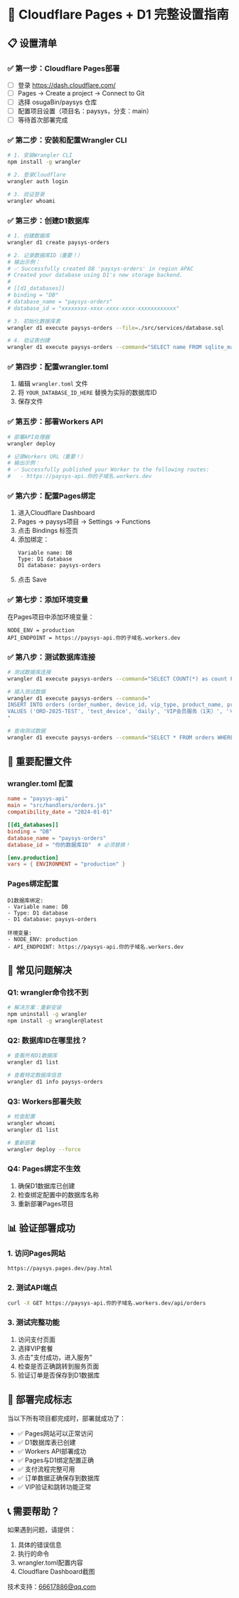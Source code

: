 # 🚀 Cloudflare Pages + D1 完整设置指南

## 📋 设置清单

### ✅ 第一步：Cloudflare Pages部署
- [ ] 登录 https://dash.cloudflare.com/
- [ ] Pages → Create a project → Connect to Git
- [ ] 选择 osugaBin/paysys 仓库
- [ ] 配置项目设置（项目名：paysys，分支：main）
- [ ] 等待首次部署完成

### ✅ 第二步：安装和配置Wrangler CLI
```bash
# 1. 安装Wrangler CLI
npm install -g wrangler

# 2. 登录Cloudflare
wrangler auth login

# 3. 验证登录
wrangler whoami
```

### ✅ 第三步：创建D1数据库
```bash
# 1. 创建数据库
wrangler d1 create paysys-orders

# 2. 记录数据库ID（重要！）
# 输出示例：
# ✅ Successfully created DB 'paysys-orders' in region APAC
# Created your database using D1's new storage backend.
# 
# [[d1_databases]]
# binding = "DB"
# database_name = "paysys-orders"  
# database_id = "xxxxxxxx-xxxx-xxxx-xxxx-xxxxxxxxxxxx"

# 3. 初始化数据库表
wrangler d1 execute paysys-orders --file=./src/services/database.sql

# 4. 验证表创建
wrangler d1 execute paysys-orders --command="SELECT name FROM sqlite_master WHERE type='table';"
```

### ✅ 第四步：配置wrangler.toml
1. 编辑 `wrangler.toml` 文件
2. 将 `YOUR_DATABASE_ID_HERE` 替换为实际的数据库ID
3. 保存文件

### ✅ 第五步：部署Workers API
```bash
# 部署API处理器
wrangler deploy

# 记录Workers URL（重要！）
# 输出示例：
# ✅ Successfully published your Worker to the following routes:
#   - https://paysys-api.你的子域名.workers.dev
```

### ✅ 第六步：配置Pages绑定
1. 进入Cloudflare Dashboard
2. Pages → paysys项目 → Settings → Functions
3. 点击 Bindings 标签页
4. 添加绑定：
   ```
   Variable name: DB
   Type: D1 database  
   D1 database: paysys-orders
   ```
5. 点击 Save

### ✅ 第七步：添加环境变量
在Pages项目中添加环境变量：
```
NODE_ENV = production
API_ENDPOINT = https://paysys-api.你的子域名.workers.dev
```

### ✅ 第八步：测试数据库连接
```bash
# 测试数据库连接
wrangler d1 execute paysys-orders --command="SELECT COUNT(*) as count FROM orders;"

# 插入测试数据
wrangler d1 execute paysys-orders --command="
INSERT INTO orders (order_number, device_id, vip_type, product_name, price, duration, expiry_time, payment_status, payment_method, create_time, update_time) 
VALUES ('ORD-2025-TEST', 'test_device', 'daily', 'VIP会员服务（1天）', '￥3.3', '1天', 1735689600000, 'success', 'test', '2025-01-01T00:00:00Z', '2025-01-01T00:00:00Z');
"

# 查询测试数据
wrangler d1 execute paysys-orders --command="SELECT * FROM orders WHERE order_number = 'ORD-2025-TEST';"
```

## 🔧 重要配置文件

### wrangler.toml 配置
```toml
name = "paysys-api"
main = "src/handlers/orders.js"
compatibility_date = "2024-01-01"

[[d1_databases]]
binding = "DB"
database_name = "paysys-orders"
database_id = "你的数据库ID"  # 必须替换！

[env.production]
vars = { ENVIRONMENT = "production" }
```

### Pages绑定配置
```
D1数据库绑定:
- Variable name: DB
- Type: D1 database
- D1 database: paysys-orders

环境变量:
- NODE_ENV: production
- API_ENDPOINT: https://paysys-api.你的子域名.workers.dev
```

## 🚨 常见问题解决

### Q1: wrangler命令找不到
```bash
# 解决方案：重新安装
npm uninstall -g wrangler
npm install -g wrangler@latest
```

### Q2: 数据库ID在哪里找？
```bash
# 查看所有D1数据库
wrangler d1 list

# 查看特定数据库信息
wrangler d1 info paysys-orders
```

### Q3: Workers部署失败
```bash
# 检查配置
wrangler whoami
wrangler d1 list

# 重新部署
wrangler deploy --force
```

### Q4: Pages绑定不生效
1. 确保D1数据库已创建
2. 检查绑定配置中的数据库名称
3. 重新部署Pages项目

## 📊 验证部署成功

### 1. 访问Pages网站
```
https://paysys.pages.dev/pay.html
```

### 2. 测试API端点
```bash
curl -X GET https://paysys-api.你的子域名.workers.dev/api/orders
```

### 3. 测试完整功能
1. 访问支付页面
2. 选择VIP套餐
3. 点击"支付成功，进入服务"
4. 检查是否正确跳转到服务页面
5. 验证订单是否保存到D1数据库

## 🎯 部署完成标志

当以下所有项目都完成时，部署就成功了：

- ✅ Pages网站可以正常访问
- ✅ D1数据库表已创建
- ✅ Workers API部署成功
- ✅ Pages与D1绑定配置正确
- ✅ 支付流程完整可用
- ✅ 订单数据正确保存到数据库
- ✅ VIP验证和跳转功能正常

## 📞 需要帮助？

如果遇到问题，请提供：
1. 具体的错误信息
2. 执行的命令
3. wrangler.toml配置内容
4. Cloudflare Dashboard截图

技术支持：66617886@qq.com